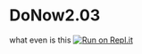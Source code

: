 # DoNow2.03
what even is this
[![Run on Repl.it](https://repl.it/badge/github/SomeAspy/DoNow2.03)](https://repl.it/github/SomeAspy/DoNow2.03)